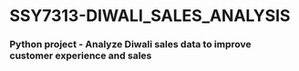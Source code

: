 # SSY7313-DIWALI_SALES_ANALYSIS

### Python project - Analyze Diwali sales data to improve customer experience and sales
